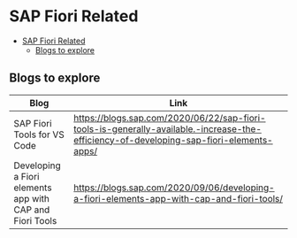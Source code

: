 # SAP Fiori Related
- [SAP Fiori Related](#sap-fiori-related)
  - [Blogs to explore](#blogs-to-explore)
## Blogs to explore
| Blog                                                     | Link                                                                                                                                    |
| -------------------------------------------------------- | --------------------------------------------------------------------------------------------------------------------------------------- |
| SAP Fiori Tools for VS Code                              | https://blogs.sap.com/2020/06/22/sap-fiori-tools-is-generally-available.-increase-the-efficiency-of-developing-sap-fiori-elements-apps/ |
| Developing a Fiori elements app with CAP and Fiori Tools | https://blogs.sap.com/2020/09/06/developing-a-fiori-elements-app-with-cap-and-fiori-tools/                                              |
